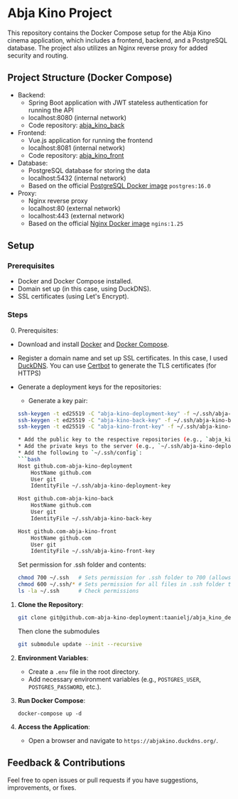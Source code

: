 # Abja Kino Project

This repository contains the Docker Compose setup for the Abja Kino cinema application, which includes a frontend, backend, and a PostgreSQL database. The project also utilizes an Nginx reverse proxy for added security and routing.

## Project Structure (Docker Compose)

* Backend:
    - Spring Boot application with JWT stateless authentication for running the API
    - localhost:8080 (internal network)
    - Code repository: [abja_kino_back](https://www.github.com/taanielj/abja_kino_back)
* Frontend:
    - Vue.js application for running the frontend
    - localhost:8081 (internal network)
    - Code repository: [abja_kino_front](https://www.github.com/taanielj/abja_kino_front)
* Database:
    - PostgreSQL database for storing the data
    - localhost:5432 (internal network)
    - Based on the official [PostgreSQL Docker image](https://hub.docker.com/_/postgres) `postgres:16.0`
* Proxy:
    - Nginx reverse proxy
    - localhost:80 (external network)
    - localhost:443 (external network)
    - Based on the official [Nginx Docker image](https://hub.docker.com/_/nginx) `ngins:1.25`

## Setup

### Prerequisites

- Docker and Docker Compose installed.
- Domain set up (in this case, using DuckDNS).
- SSL certificates (using Let's Encrypt).

### Steps

0. Prerequisites:
* Download and install [Docker](https://docs.docker.com/get-docker/) and [Docker Compose](https://docs.docker.com/compose/install/).

* Register a domain name and set up SSL certificates. In this case, I used [DuckDNS](https://www.duckdns.org/). You can use [Certbot](https://certbot.eff.org/) to generate the TLS certificates (for HTTPS)

* Generate a deployment keys for the repositories:
    * Generate a key pair:
    ```bash
    ssh-keygen -t ed25519 -C "abja-kino-deployment-key" -f ~/.ssh/abja-kino-deployment-key
    ssh-keygen -t ed25519 -C "abja-kino-back-key" -f ~/.ssh/abja-kino-back-key
    ssh-keygen -t ed25519 -C "abja-kino-front-key" -f ~/.ssh/abja-kino-front-key
    ```
    ```bash
    * Add the public key to the respective repositories (e.g., `abja_kino_deployment`, `abja_kino_front`, `abja_kino_back`).
    * Add the private keys to the server (e.g., `~/.ssh/abja-kino-deployment`).
    * Add the following to `~/.ssh/config`:
    ```bash
    Host github.com-abja-kino-deployment
        HostName github.com
        User git
        IdentityFile ~/.ssh/abja-kino-deployment-key

    Host github.com-abja-kino-back
        HostName github.com
        User git
        IdentityFile ~/.ssh/abja-kino-back-key

    Host github.com-abja-kino-front
        HostName github.com
        User git
        IdentityFile ~/.ssh/abja-kino-front-key

    ```
    Set permission for .ssh folder and contents:
    ```bash
    chmod 700 ~/.ssh   # Sets permission for .ssh folder to 700 (allows read/write/execute for owner only (drwx------)
    chmod 600 ~/.ssh/* # Sets permission for all files in .ssh folder to 600 (allows read/write for owner only (rw-------)
    ls -la ~/.ssh      # Check permissions
    ```



1. **Clone the Repository**:
   ```bash
   git clone git@github.com-abja-kino-deployment:taanielj/abja_kino_deployment.git
   ```

    Then clone the submodules
    ```bash
    git submodule update --init --recursive
    ```



2. **Environment Variables**:
   - Create a `.env` file in the root directory.
   - Add necessary environment variables (e.g., `POSTGRES_USER`, `POSTGRES_PASSWORD`, etc.).

3. **Run Docker Compose**:
   ```
   docker-compose up -d
   ```

4. **Access the Application**:
   - Open a browser and navigate to `https://abjakino.duckdns.org/`.




## Feedback & Contributions

Feel free to open issues or pull requests if you have suggestions, improvements, or fixes.

